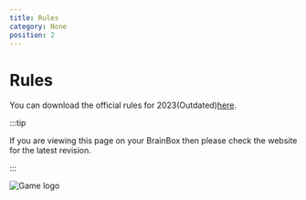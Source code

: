 ```yaml
---
title: Rules
category: None
position: 2
---
```

# Rules


You can download the official rules for 2023(Outdated)[here](/rulebook.pdf).


:::tip

If you are viewing this page on your BrainBox then please check the website for the latest revision.

:::

![Game logo](/images/roboconHeader.png)
